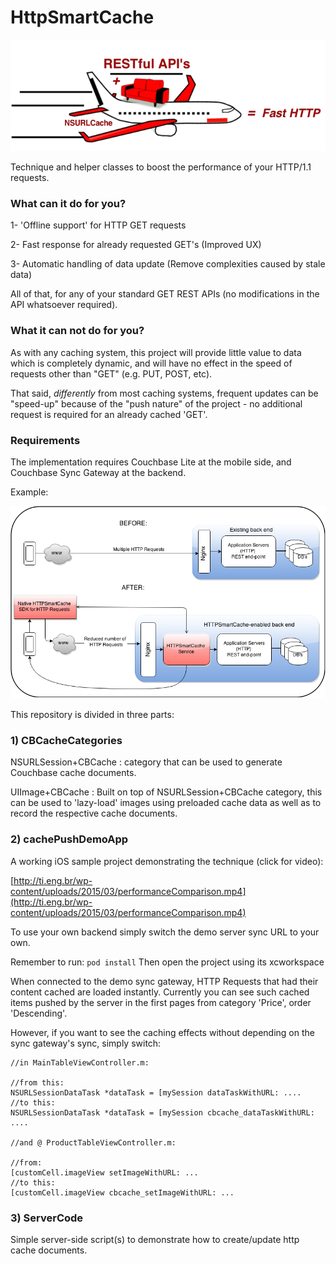 
HttpSmartCache
================

![Alt text](https://github.com/tfalencar/HttpSmartCache/blob/master/AirplaneCouchRest.png)

Technique and helper classes to boost the performance of your HTTP/1.1 requests.


### What can it do for you?


1- 'Offline support' for HTTP GET requests

2- Fast response for already requested GET's (Improved UX)

3- Automatic handling of data update (Remove complexities caused by stale data)

All of that, for any of your standard GET REST APIs (no modifications in the API whatsoever required). 


### What it can not do for you?

As with any caching system, this project will provide little value to data which is completely dynamic, and will have no effect in the speed of requests other than "GET" (e.g. PUT, POST, etc).

That said, *differently* from most caching systems, frequent updates can be "speed-up" because of the "push nature" of the project - no additional request is required for an already cached 'GET'.


### Requirements

The implementation requires Couchbase Lite at the mobile side, and Couchbase Sync Gateway at the backend.

Example:

![Alt text](https://github.com/tfalencar/HttpSmartCache/blob/master/integration.png)


This repository is divided in three parts:

### 1) CBCacheCategories

NSURLSession+CBCache : category that can be used to generate Couchbase cache documents.

UIImage+CBCache : Built on top of NSURLSession+CBCache category, this can be used to 'lazy-load' images using preloaded cache data as well as to record the respective cache documents.

### 2) cachePushDemoApp 

A working iOS sample project demonstrating the technique (click for video):

[http://ti.eng.br/wp-content/uploads/2015/03/performanceComparison.mp4](http://ti.eng.br/wp-content/uploads/2015/03/performanceComparison.mp4)


To use your own backend simply switch the demo server sync URL to your own.

Remember to run: 
`pod install`
Then open the project using its xcworkspace

When connected to the demo sync gateway, HTTP Requests that had their content cached are loaded instantly. Currently you can see such cached items pushed by the server in the first pages from category 'Price', order 'Descending'. 

However, if you want to see the caching effects without depending on the sync gateway's sync, simply switch:

```
//in MainTableViewController.m:

//from this: 
NSURLSessionDataTask *dataTask = [mySession dataTaskWithURL: ....
//to this: 
NSURLSessionDataTask *dataTask = [mySession cbcache_dataTaskWithURL: ....

//and @ ProductTableViewController.m:

//from: 
[customCell.imageView setImageWithURL: ...
//to this: 
[customCell.imageView cbcache_setImageWithURL: ...

```


### 3) ServerCode

Simple server-side script(s) to demonstrate how to create/update http cache documents. 



